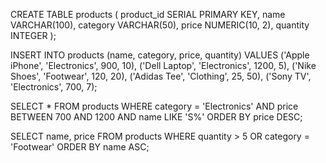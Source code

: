 CREATE TABLE products (
product_id SERIAL PRIMARY KEY,
name VARCHAR(100),
category VARCHAR(50),
price NUMERIC(10, 2),
quantity INTEGER
);

INSERT INTO products (name, category, price, quantity) VALUES
('Apple iPhone', 'Electronics', 900, 10),
('Dell Laptop', 'Electronics', 1200, 5),
('Nike Shoes', 'Footwear', 120, 20),
('Adidas Tee', 'Clothing', 25, 50),
('Sony TV', 'Electronics', 700, 7);

SELECT *
FROM products
WHERE category = 'Electronics'
AND price BETWEEN 700 AND 1200
AND name LIKE 'S%'
ORDER BY price DESC;

SELECT name, price
FROM products
WHERE quantity > 5 OR category = 'Footwear'
ORDER BY name ASC;
